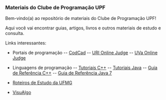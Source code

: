 ### Materiais do Clube de Programação UPF

Bem-vindo(a) ao repositório de materiais do Clube de Programação UPF!

Aqui você vai encontrar guias, artigos, livros e outros materiais de estudo e consulta.

Links interessantes:

- Portais de programação 
-- [CodCad](http://www.codcad.com)
-- [URI Online Judge](https://www.urionlinejudge.com.br)
-- [UVa Online Judge](https://uva.onlinejudge.org)

- Linguagens de programação
-- [Tutoriais C++](http://www.cplusplus.com/doc/tutorial)
-- [Tutoriais Java](http://docs.oracle.com/javase/tutorial/)
-- [Guia de Referência C++](http://www.cplusplus.com/reference/)
-- [Guia de Referência Java 7](https://docs.oracle.com/javase/7/docs/api/)

- [Roteiros de Estudo da UFMG](http://wiki.maratona.dcc.ufmg.br/index.php/Roteiros)
- [VisuAlgo](https://www.visualgo.net)
